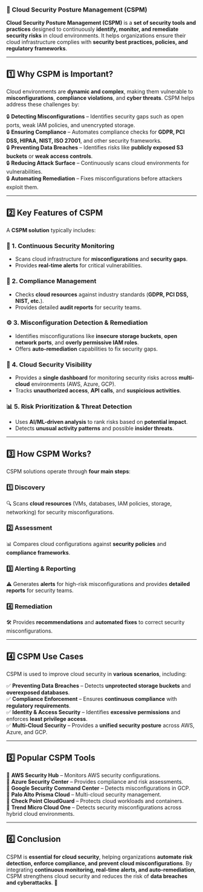 ### **📌 Cloud Security Posture Management (CSPM)**  

**Cloud Security Posture Management (CSPM)** is a **set of security tools and practices** designed to continuously **identify, monitor, and remediate security risks** in cloud environments. It helps organizations ensure their cloud infrastructure complies with **security best practices, policies, and regulatory frameworks**.

---

## **1️⃣ Why CSPM is Important?**  
Cloud environments are **dynamic and complex**, making them vulnerable to **misconfigurations**, **compliance violations**, and **cyber threats**. CSPM helps address these challenges by:  

🔒 **Detecting Misconfigurations** – Identifies security gaps such as open ports, weak IAM policies, and unencrypted storage.  
🔒 **Ensuring Compliance** – Automates compliance checks for **GDPR, PCI DSS, HIPAA, NIST, ISO 27001**, and other security frameworks.  
🔒 **Preventing Data Breaches** – Identifies risks like **publicly exposed S3 buckets** or **weak access controls**.  
🔒 **Reducing Attack Surface** – Continuously scans cloud environments for vulnerabilities.  
🔒 **Automating Remediation** – Fixes misconfigurations before attackers exploit them.  

---

## **2️⃣ Key Features of CSPM**  
A **CSPM solution** typically includes:  

### **🔎 1. Continuous Security Monitoring**  
- Scans cloud infrastructure for **misconfigurations** and **security gaps**.  
- Provides **real-time alerts** for critical vulnerabilities.  

### **📜 2. Compliance Management**  
- Checks **cloud resources** against industry standards (**GDPR, PCI DSS, NIST, etc.**).  
- Provides detailed **audit reports** for security teams.  

### **⚙️ 3. Misconfiguration Detection & Remediation**  
- Identifies misconfigurations like **insecure storage buckets**, **open network ports**, and **overly permissive IAM roles**.  
- Offers **auto-remediation** capabilities to fix security gaps.  

### **🚀 4. Cloud Security Visibility**  
- Provides a **single dashboard** for monitoring security risks across **multi-cloud** environments (AWS, Azure, GCP).  
- Tracks **unauthorized access**, **API calls**, and **suspicious activities**.  

### **📊 5. Risk Prioritization & Threat Detection**  
- Uses **AI/ML-driven analysis** to rank risks based on **potential impact**.  
- Detects **unusual activity patterns** and possible **insider threats**.  

---

## **3️⃣ How CSPM Works?**
CSPM solutions operate through **four main steps**:  

### **1️⃣ Discovery**  
🔍 Scans **cloud resources** (VMs, databases, IAM policies, storage, networking) for security misconfigurations.  

### **2️⃣ Assessment**  
📊 Compares cloud configurations against **security policies** and **compliance frameworks**.  

### **3️⃣ Alerting & Reporting**  
⚠️ Generates **alerts** for high-risk misconfigurations and provides **detailed reports** for security teams.  

### **4️⃣ Remediation**  
🛠️ Provides **recommendations** and **automated fixes** to correct security misconfigurations.  

---

## **4️⃣ CSPM Use Cases**
CSPM is used to improve cloud security in **various scenarios**, including:  

✅ **Preventing Data Breaches** – Detects **unprotected storage buckets** and **overexposed databases**.  
✅ **Compliance Enforcement** – Ensures **continuous compliance** with **regulatory requirements**.  
✅ **Identity & Access Security** – Identifies **excessive permissions** and enforces **least privilege access**.  
✅ **Multi-Cloud Security** – Provides a **unified security posture** across AWS, Azure, and GCP.  

---

## **5️⃣ Popular CSPM Tools**
🔹 **AWS Security Hub** – Monitors AWS security configurations.  
🔹 **Azure Security Center** – Provides compliance and risk assessments.  
🔹 **Google Security Command Center** – Detects misconfigurations in GCP.  
🔹 **Palo Alto Prisma Cloud** – Multi-cloud security management.  
🔹 **Check Point CloudGuard** – Protects cloud workloads and containers.  
🔹 **Trend Micro Cloud One** – Detects security misconfigurations across hybrid cloud environments.  

---

## **6️⃣ Conclusion**  
CSPM is **essential for cloud security**, helping organizations **automate risk detection, enforce compliance, and prevent cloud misconfigurations**. By integrating **continuous monitoring, real-time alerts, and auto-remediation**, CSPM strengthens cloud security and reduces the risk of **data breaches and cyberattacks**. 🚀
